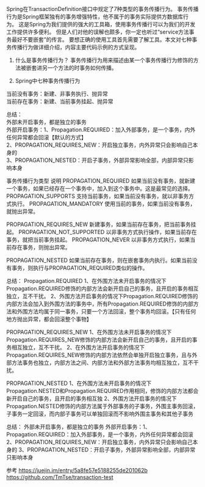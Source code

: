 Spring在TransactionDefinition接口中规定了7种类型的事务传播行为。
事务传播行为是Spring框架独有的事务增强特性，他不属于的事务实际提供方数据库行为。
这是Spring为我们提供的强大的工具箱，使用事务传播行可以为我们的开发工作提供许多便利。
但是人们对他的误解也颇多，你一定也听过“service方法事务最好不要嵌套”的传言。
要想正确的使用工具首先需要了解工具。本文对七种事务传播行为做详细介绍，内容主要代码示例的方式呈现。


1. 什么是事务传播行为？
事务传播行为用来描述由某一个事务传播行为修饰的方法被嵌套进另一个方法的时事务如何传播。


2. Spring中七种事务传播行为

当前没有事务：新建、非事务执行、抛异常  
当前存在事务：新建、当前事务挂起、抛异常  

总结：  
外部未开启事务，都是独立的事务  
外部开启事务：1、Propagation.REQUIRED：加入外部事务，是一个事务，内外任何异常都会回滚【默认的方式】  
            2、PROPAGATION_REQUIRES_NEW：开启独立事务，内外异常只会影响自己本身的  
            3、PROPAGATION_NESTED：开启子事务，外部异常影响全部，内部异常只影响本身  


事务传播行为类型	说明
PROPAGATION_REQUIRED	如果当前没有事务，就新建一个事务，如果已经存在一个事务中，加入到这个事务中。这是最常见的选择。
PROPAGATION_SUPPORTS	支持当前事务，如果当前没有事务，就以非事务方式执行。
PROPAGATION_MANDATORY	使用当前的事务，如果当前没有事务，就抛出异常。

PROPAGATION_REQUIRES_NEW	新建事务，如果当前存在事务，把当前事务挂起。
PROPAGATION_NOT_SUPPORTED	以非事务方式执行操作，如果当前存在事务，就把当前事务挂起。
PROPAGATION_NEVER	以非事务方式执行，如果当前存在事务，则抛出异常。

PROPAGATION_NESTED	如果当前存在事务，则在嵌套事务内执行。如果当前没有事务，则执行与PROPAGATION_REQUIRED类似的操作。


总结：
Propagation.REQUIRED
1、在外围方法未开启事务的情况下Propagation.REQUIRED修饰的内部方法会新开启自己的事务，且开启的事务相互独立，互不干扰。
2、外围方法开启事务的情况下Propagation.REQUIRED修饰的内部方法会加入到外围方法的事务中，所有Propagation.REQUIRED修饰的内部方法和外围方法均属于同一事务，只要一个方法回滚，整个事务均回滚。【只有任何地方抛出异常，都会回滚整个事物】

PROPAGATION_REQUIRES_NEW
1、在外围方法未开启事务的情况下Propagation.REQUIRES_NEW修饰的内部方法会新开启自己的事务，且开启的事务相互独立，互不干扰。
2、在外围方法开启事务的情况下Propagation.REQUIRES_NEW修饰的内部方法依然会单独开启独立事务，且与外部方法事务也独立，内部方法之间、内部方法和外部方法事务均相互独立，互不干扰。

PROPAGATION_NESTED
1、在外围方法未开启事务的情况下Propagation.NESTED和Propagation.REQUIRED作用相同，修饰的内部方法都会新开启自己的事务，且开启的事务相互独
2、外围方法开启事务的情况下Propagation.NESTED修饰的内部方法属于外部事务的子事务，外围主事务回滚，子事务一定回滚，而内部子事务可以单独回滚而不影响外围主事务和其他子事务

总结：
外部未开启事务，都是独立的事务
外部开启事务：1、Propagation.REQUIRED：加入外部事务，是一个事务，内外任何异常都会回滚
            2、PROPAGATION_REQUIRES_NEW：开启独立事务，内外异常只会影响自己本身的
            3、PROPAGATION_NESTED：开启子事务，外部异常影响全部，内部异常只影响本身



参考
https://juejin.im/entry/5a8fe57e5188255de201062b
https://github.com/TmTse/transaction-test


